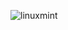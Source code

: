 <p><img align="center" src="https://github-readme-stats.vercel.app/api/top-langs?username=linuxmint&show_icons=true&locale=en&layout=compact" alt="linuxmint" /></p>
